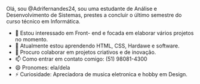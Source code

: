 Olá, sou @Adrifernandes24, sou uma estudante de Análise e Desenvolvimento de Sistemas, prestes a concluir o último semestre do curso técnico em Informática. 
- 👀 Estou interessado em Front- end e focada em elaborar vários projetos no momento.
- 🌱 Atualmente estou aprendendo HTML, CSS, Hardawe e software.
- 💞 Procuro colaborar em projetos criativos e de inovação.
- 📫 Como entrar em contato comigo: (51) 98081-4300
- 😄 Pronomes: ela/dela
- ⚡ Curiosidade: Apreciadora de musica eletronica e hobby em Design.

